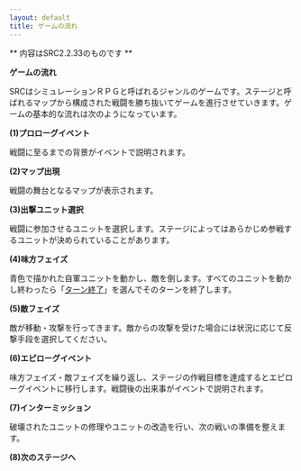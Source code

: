 ```yaml
---
layout: default
title: ゲームの流れ
---
```

** 内容はSRC2.2.33のものです **

**ゲームの流れ**

SRCはシミュレーションＲＰＧと呼ばれるジャンルのゲームです。ステージと呼ばれるマップから構成された戦闘を勝ち抜いてゲームを進行させていきます。ゲームの基本的な流れは次のようになっています。

**(1)プロローグイベント**

戦闘に至るまでの背景がイベントで説明されます。

**(2)マップ出現**

戦闘の舞台となるマップが表示されます。

**(3)出撃ユニット選択**

戦闘に参加させるユニットを選択します。ステージによってはあらかじめ参戦するユニットが決められていることがあります。

**(4)味方フェイズ**

青色で描かれた自軍ユニットを動かし、敵を倒します。すべてのユニットを動かし終わったら「[ターン終了](ターン終了.md)」を選んでそのターンを終了します。

**(5)敵フェイズ**

敵が移動・攻撃を行ってきます。敵からの攻撃を受けた場合には状況に応じて反撃手段を選択してください。

**(6)エピローグイベント**

味方フェイズ・敵フェイズを繰り返し、ステージの作戦目標を達成するとエピローグイベントに移行します。戦闘後の出来事がイベントで説明されます。

**(7)インターミッション**

破壊されたユニットの修理やユニットの改造を行い、次の戦いの準備を整えます。

**(8)次のステージへ**
